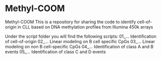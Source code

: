 # Methyl-COOM
Methyl-COOM This is a repository for sharing the code to identify cell-of-origin in CLL based on DNA methylation profiles from Illumina 450k arrays


Under the script folder you will find the following scripts:
01_...  Identification of cell-of-origin
02_...  Linear modeling on B cell specific CpGs
03_...  Linear modeling on non B cell-specific CpGs
04_...  Identification of class A and B events
05_...  Identification of class C and D events
